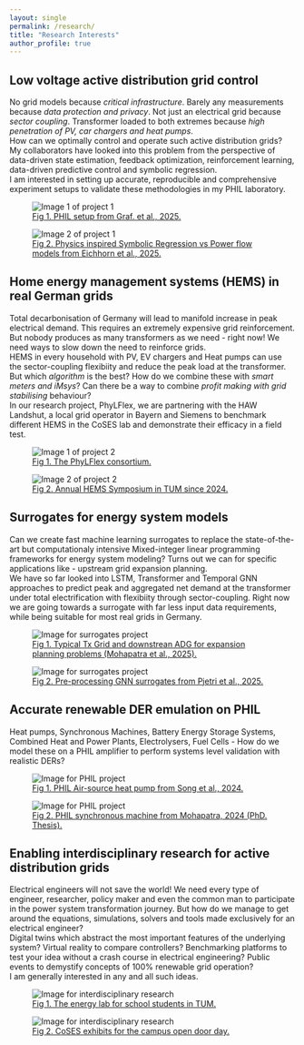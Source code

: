 ```yaml
---
layout: single
permalink: /research/
title: "Research Interests"
author_profile: true
---
```


<div class="research-container">

  <div class="research-section">
    <h2>Low voltage active distribution grid control</h2>
    <p>
      No grid models because <em>critical infrastructure</em>. Barely any measurements because <em>data protection and privacy</em>. Not just an electrical grid because <em>sector coupling</em>. Transformer loaded to both extremes because <em>high penetration of PV, car chargers and heat pumps</em>.<br>
      How can we optimally control and operate such active distribution grids? My collaborators have looked into this problem from the perspective of data-driven state estimation, feedback optimization, reinforcement learning, data-driven predictive control and symbolic regression. <br>
      I am interested in setting up accurate, reproducible and comprehensive experiment setups to validate these methodologies in my PHIL laboratory.
    </p>
    <div class="media-container">
      <figure>
        <img src="/images/research/project1/image1.jpg" alt="Image 1 of project 1">
        <figcaption><a href="https://arxiv.org/abs/2507.02325" target="_blank">Fig 1. PHIL setup from Graf. et al., 2025.</a></figcaption>
      </figure>
      <figure>
        <img src="/images/research/project1/image2.jpg" alt="Image 2 of project 1">
        <figcaption><a href="https://dl.acm.org/doi/pdf/10.1145/3679240.3734622" target="_blank">Fig 2. Physics inspired Symbolic Regression vs Power flow models from Eichhorn et al., 2025.</a></figcaption>
      </figure>
    </div>
  </div>

  <div class="research-section">
    <h2>Home energy management systems (HEMS) in real German grids</h2>
    <p>
      Total decarbonisation of Germany will lead to manifold increase in peak electrical demand. This requires an extremely expensive grid reinforcement. But nobody produces as many transformers as we need - right now! We need ways to slow down the need to reinforce grids. <br>
      HEMS in every household with PV, EV chargers and Heat pumps can use the sector-coupling flexibiity and reduce the peak load at the transformer. <br>
      But which <em>algorithm</em> is the best? How do we combine these with <em>smart meters and iMsys</em>? Can there be a way to combine <em>profit making with grid stabilising</em> behaviour? <br>
      In our research project, PhyLFlex, we are partnering with the HAW Landshut, a local grid operator in Bayern and Siemens to benchmark different HEMS in the CoSES lab and demonstrate their efficacy in a field test. <br>
    </p>
    <div class="media-container">
       <figure>
        <img src="/images/research/project2/image1.jpg" alt="Image 1 of project 2">
        <figcaption><a href="https://www.haw-landshut.de/aktuelles/beitrag/ki-trifft-physik" target="_blank">Fig 1. The PhyLFlex consortium.</a></figcaption>
      </figure>
	         <figure>
        <img src="/images/research/project2/image2.jpg" alt="Image 2 of project 2">
        <figcaption><a href="https://www.linkedin.com/posts/coses-research_mit-unserem-1-hems-symposium-haben-wir-viele-activity-7245445984506306560-jghg/" target="_blank">Fig 2. Annual HEMS Symposium in TUM since 2024.</a></figcaption>
      </figure>
    </div>
  </div>
  
  <div class="research-section">
    <h2>Surrogates for energy system models</h2>
    <p>
      Can we create fast machine learning surrogates to replace the state-of-the-art but computationaly intensive Mixed-integer linear programming frameworks for energy system modeling? Turns out we can for specific applications like - upstream grid expansion planning. <br>
      We have so far looked into LSTM, Transformer and Temporal GNN approaches to predict peak and aggregated net demand at the transformer under total electrification with flexibiity through sector-coupling. Right now we are going towards a surrogate with far less input data requirements, while being suitable for most real grids in Germany.
    </p>
    <div class="media-container">
       <figure>
        <img src="/images/research/project3/image1.jpg" alt="Image for surrogates project">
        <figcaption><a href=" " target="_blank">Fig 1. Typical Tx Grid and downstrean ADG for expansion planning problems (Mohapatra et al., 2025).</a></figcaption>
      </figure>
	  <figure>
        <img src="/images/research/project3/image2.jpg" alt="Image for surrogates project">
        <figcaption><a href=" " target="_blank">Fig 2. Pre-processing GNN surrogates from Pjetri et al., 2025. </a></figcaption>
      </figure>
    </div>
  </div>
  
  <div class="research-section">
    <h2>Accurate renewable DER emulation on PHIL</h2>
    <p>
      Heat pumps, Synchronous Machines, Battery Energy Storage Systems, Combined Heat and Power Plants, Electrolysers, Fuel Cells - How do we model these on a PHIL amplifier to perform systems level validation with realistic DERs?
    </p>
    <div class="media-container">
	  <figure>
        <img src="/images/research/project4/image1.jpg" alt="Image for PHIL project">
        <figcaption><a href="https://www.sciencedirect.com/science/article/pii/S0378779624006400" target="_blank">Fig 1. PHIL Air-source heat pump from Song et al., 2024. </a></figcaption>
      </figure>
	  <figure>
        <img src="/images/research/project4/image2.jpg" alt="Image for PHIL project">
        <figcaption><a href="https://mediatum.ub.tum.de/doc/1726262/1726262.pdf" target="_blank">Fig 2. PHIL synchronous machine from Mohapatra, 2024 (PhD. Thesis). </a></figcaption>
      </figure>
    </div>
  </div>
  
  <div class="research-section">
    <h2>Enabling interdisciplinary research for active distribution grids</h2>
    <p>
      Electrical engineers will not save the world! We need every type of engineer, researcher, policy maker and even the common man to participate in the power system transformation journey. But how do we manage to get around the equations, simulations, solvers and tools made exclusively for an electrical engineer? <br>
      Digital twins which abstract the most important features of the underlying system? Virtual reality to compare controllers? Benchmarking platforms to test your idea without a crash course in electrical engineering? Public events to demystify concepts of 100% renewable grid operation? <br>
      I am generally interested in any and all such ideas.
    </p>
    <div class="media-container">
      <figure>
        <img src="/images/research/project5/image1.jpg" alt="Image for interdisciplinary research">
        <figcaption><a href="https://www.mep.tum.de/mep/aktuelles/news-single-view/article/einweihung-des-neuen-schuelerlabors/" target="_blank">Fig 1. The energy lab for school students in TUM. </a></figcaption>
      </figure>
	  <figure>
        <img src="/images/research/project5/image2.jpg" alt="Image for interdisciplinary research">
        <figcaption><a href="https://forschungscampus-garching.de/" target="_blank">Fig 2. CoSES exhibits for the campus open door day. </a></figcaption>
      </figure>
    </div>
  </div>  

</div>
